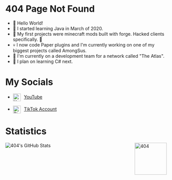 # **404 Page Not Found**
- 👋 Hello World!
- 🎃 I started learning Java in March of 2020.
- 🦇 My first projects were minecraft mods built with forge. Hacked clients specifically. 🤫
- 💀 I now code Paper plugins and I'm currently working on one of my biggest projects called AmongSus.
- 🤡 I'm currently on a development team for a network called "The Atlas".
- 👻 I plan on learning C# next.

# My Socials
- <img align="center" alt="YouTube" src="https://upload.wikimedia.org/wikipedia/commons/thumb/e/ec/YouTube_play_button_circular_%282013-2017%29.svg/1024px-YouTube_play_button_circular_%282013-2017%29.svg.png" height="24"/>    [YouTube](https://www.youtube.com/channel/UCSzLQed52dvtdJz7BkX6nBQ)

- <img align="center" alt="TikTok" src="https://2.bp.blogspot.com/-kflCjdulWc4/XD-b18R9AdI/AAAAAAAAG7M/VygjROg5RXs7ynX_ihc_D-WlApNZmnngwCK4BGAYYCw/s1600/Icon%2BTiktok.png" height="24"/>    [TikTok Account](https://tiktok.com/@404codes)

# Statistics
<img align="left" alt="404's GitHub Stats" src="https://github-readme-stats.vercel.app/api?username=Its-404&show_icons=true&hide_border=true&include_all_commits=true&count_private=true&custom_title=404 Statistics Not Found&title_color=3795e0&bg_color=23272d&text_color=d9fdff"/>

<img align="right" alt="404" src="https://i.imgur.com/j5wWUAo.png" height="100"/>
